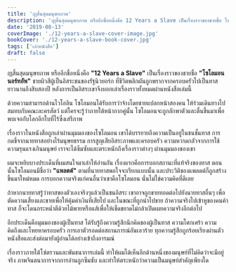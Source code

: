 ```yaml
---
title: 'ฤาสิ้นสุดมนุษยภาพ'
description: 'ฤาสิ้นสุดมนุษยภาพ หรืออีกชื่อหนึ่งคือ 12 Years a Slave เป็นเรื่องราวของชายชื่อ โซโลมอน นอร์ทอัพ ชายผิวสีผู้เป็นอิสระชนของรัฐนิวยอร์ก ที่ชีวิตพลิกผันถูกพรากจากครอบครัวไปเป็นทาสยาวนานถึงสิบสองปี หลังการเป็นอิสระเขาจึงบอกเล่าเรื่องราวทั้งหมดผ่านหนังสือเล่มนี้'
date: '2019-08-13'
coverImage: './12-years-a-slave-cover-image.jpg'
bookCover: './12-years-a-slave-book-cover.jpg'
tags: ['เล่าหนังสือ']
draft: false
---
```


ฤาสิ้นสุดมนุษยภาพ หรืออีกชื่อหนึ่งคือ **"12 Years a Slave"** เป็นเรื่องราวของชายชื่อ **"โซโลมอน นอร์ทอัพ"** ชายผิวสีผู้เป็นอิสระชนของรัฐนิวยอร์ก ที่ชีวิตพลิกผันถูกพรากจากครอบครัวไปเป็นทาสยาวนานถึงสิบสองปี หลังการเป็นอิสระเขาจึงบอกเล่าเรื่องราวทั้งหมดผ่านหนังสือเล่มนี้

ด้วยความสามารถด้านไวโอลิน โซโลมอนได้รับการว่าจ้างโดยชายแปลกหน้าสองคน ให้ร่วมเดินทางไปสมทบกับคณะละครสัตว์ แต่ใครจะรู้ว่าภายใต้หน้ากากคู่นั้น โซโลมอนจะถูกลักพาตัวและตื่นขึ้นมาเพื่อพบเจอกับโลกอีกใบที่ไร้ซึ่งเสรีภาพ

เรื่องราวในหนังสือถูกเล่าผ่านมุมมองของโซโลมอน เขาได้บรรยายถึงความเป็นอยู่ในชนชั้นทาส การกดขี่จากนายทาสอย่างไร้มนุษยธรรม การสูญเสียอิสระภาพและครอบครัว ความหวาดกลัวจากการใช้ความรุนแรงเกินมนุษย์ เราจะได้ซึมซับและตระหนักถึงเรื่องราวต่างๆ ผ่านมุมมองของเขา

ผมจะหยิบบางประเด็นที่ผมสนใจมาเล่าให้อ่านกัน เรื่องแรกคือการบอกสถานะที่แท้จริงของทาส ตอนนั้นโซโลมอนมีชื่อว่า **"แพลตต์"** ตามที่นายทาสพอใจจะเรียกแบบนั้น และประวิติของแพลตต์ก็ถูกสร้างขึ้นมาใหม่หมด การบอกความจริงแก่คนอื่นว่าเขาคือโซโลมอน นั่นไม่ใช่ความคิดที่ดีเลย

ถ้าหากนายทาสรู้ว่าทาสของตัวเองจริงๆแล้วเป็นชนอิสระ เขาอาจถูกขายทอดต่อไปยังนายทาสอื่นๆ เพื่อตัดความเสี่ยงและขายเพื่อให้คุ้มค่าเงินที่เสียไป และในขณะที่ถูกนำไปขาย ถ้าความจริงไปเข้าหูของคนค้าทาส ก็จะโดนกระหน่ำตีด้วยไม้พายหรือแส้เพื่อให้เข็ดขยาดไม่กล้าเปิดเผยความจริงอีกต่อไป

อีกประเด็นคือมุมมองของผู้เป็นทาส ได้รับรู้ถึงความรู้สึกนึกคิดของผู้เป็นทาส ความโศกเศร้า ความคิดถึงและโหยหาครอบครัว การเอาตัวรอดต่อสถานการณ์อันเลวร้าย ทุกความรู้สึกถูกร้อยเรียงผ่านตัวหนังสือและส่งต่อมายังผู้อ่านได้อย่างเข้าถึงอารมณ์

เรื่องราวภายใต้โซ่ตรวนและพันธนาการเล่มนี้ ทำให้ผมได้เห็นอีกด้านหนึ่งของมนุษย์ที่ไม่คิดว่าจะมีอยู่จริง ภาพจินตนาการจากการอ่านถูกซึมซับ และทำให้ตระหนักว่าความเป็นมนุษย์สำคัญเพียงใด
